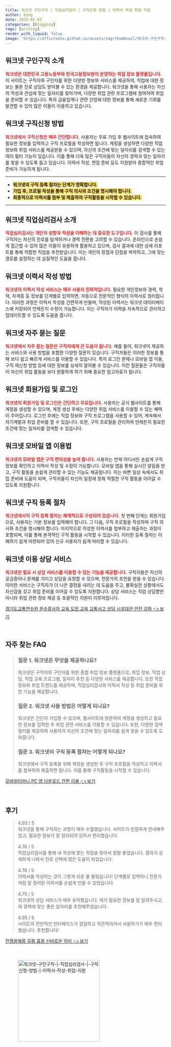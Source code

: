```yaml
---
title: 워크넷 구인구직 | 직업심리검사 | 구직신청 방법 | 이력서 작성 취업 지원
author: bing
date: 2025-02-03
categories: [Blogging]
tags: [writing]
render_with_liquid: false
image: 'https://afficreate.github.io/assets/img/thumbnail/워크넷-구인구직-|-직업심리검사-|-구직신청-방법-|-이력서-작성-취업-지원.webp'
---
```



<h2 id='워크넷_구인구직_소개'>워크넷 구인구직 소개</h2>

<p><b><span style="color: #ee2323;">워크넷은 대한민국 고용노동부와 한국고용정보원이 운영하는 취업 정보 플랫폼입니다.</span></b> 이 사이트는 구직자와 구인자를 위한 다양한 정보와 서비스를 제공하여, 직업에 대한 정보는 물론 진로 상담도 받아볼 수 있는 환경을 제공합니다. 워크넷을 통해 사용자는 자신의 적성과 관심에 맞는 일자리를 찾아가며, 다양한 취업 관련 프로그램에 참여하여 취업을 준비할 수 있습니다. 특히 금융업계나 관련 산업에 대한 정보를 통해 새로운 기회를 발견할 수 있어 많은 이들이 이용하고 있습니다.</p>

<h2 id='워크넷_구직신청_방법'>워크넷 구직신청 방법</h2>

<p><b><span style="color: #ee2323;">워크넷에서 구직신청은 매우 간단합니다.</span></b> 사용자는 무료 가입 후 웹사이트에 접속하여 필요한 정보를 입력하고 구직 프로필을 작성하면 됩니다. 계정을 생성하면 다양한 직업 정보와 취업 서비스를 제공받을 수 있으며, 자신의 조건에 맞는 일자리를 검색할 수 있는 여러 필터 기능이 있습니다. 이를 통해 더욱 많은 구직자들이 자신의 경력과 맞는 일자리를 찾을 수 있도록 돕고 있습니다. 이력서 작성, 면접 준비 등도 지원받아 종합적인 취업 준비가 가능하게 됩니다.</p>

<hr />

<ul>
    <li><b><span style="background-color: #ffe066;">워크넷의 구직 등록 절차는 단계가 명확합니다.</span></b></li>
    <li><b><span style="background-color: #ffe066;">가입 후, 프로필 작성을 통해 구직 의사와 조건을 명시해야 합니다.</span></b></li>
    <li><b><span style="background-color: #ffe066;">최종적으로 이력서를 첨부 및 제출하여 구직활동을 시작할 수 있습니다.</span></b></li>
</ul>

<hr />

<h2 id='워크넷_직업심리검사_소개'>워크넷 직업심리검사 소개</h2>

<p><b><span style="color: #ee2323;">직업심리검사는 개인의 성향과 적성을 이해하는 데 중요한 도구입니다.</span></b> 이 검사를 통해 구직자는 자신의 진로를 탐색하거나 경력 전환을 고려할 수 있습니다. 온라인으로 손쉽게 접근할 수 있어 많은 이들이 유용하게 활용하고 있으며, 검사 결과에 대한 상세 리포트를 통해 적합한 직업을 추천받습니다. 이는 개인의 장점과 단점을 파악하고, 그에 맞는 경로를 설정하는 데 실질적인 도움을 줍니다.</p>

<h2 id='워크넷_이력서_작성_방법'>워크넷 이력서 작성 방법</h2>

<p><b><span style="color: #ee2323;">워크넷의 이력서 작성 서비스는 매우 사용자 친화적입니다.</span></b> 필요한 개인정보와 경력, 학력, 자격증 등 정보를 단계별로 입력하면, 자동으로 전문적인 형식의 이력서로 정리됩니다. 이러한 과정은 이력서 작성을 간편하게 만들며, 작성된 이력서는 워크넷 데이터베이스에 저장되어 언제든지 수정이 가능합니다. 이는 구직자가 이력을 지속적으로 관리하고 업데이트할 수 있도록 도움을 줍니다.</p>

<h2 id='워크넷_자주_묻는_질문'>워크넷 자주 묻는 질문</h2>

<p><b><span style="color: #ee2323;">워크넷에서 자주 묻는 질문은 구직자에게 큰 도움이 됩니다.</span></b> 예를 들어, 워크넷이 제공하는 서비스와 사용 방법을 포함한 다양한 질문이 있습니다. 구직자들은 이러한 정보를 통해 보다 쉽고 빠르게 서비스를 이용할 수 있습니다. 특히 로그인 문제나 모바일 앱 이용, 구직 재신청 방법 등에 대한 정보를 상세히 알아볼 수 있습니다. 이런 질문들은 구직자들이 자신의 취업 활동을 보다 원활하게 하기 위해 중요한 참고자료가 됩니다.</p>

<h2 id='워크넷_회원가입_및_로그인'>워크넷 회원가입 및 로그인</h2>

<p><b><span style="color: #ee2323;">워크넷의 회원가입 및 로그인은 간단하고 무료입니다.</span></b> 사용자는 공식 웹사이트를 통해 계정을 생성할 수 있으며, 계정 생성 후에는 다양한 취업 서비스를 이용할 수 있는 혜택이 주어집니다. 로그인 후에는 직업 정보와 구직 프로그램을 사용할 수 있어, 계속해서 자기계발과 취업 준비를 할 수 있습니다. 또한, 구직 프로필을 관리하여 언제든지 필요한 조건에 맞는 일자리를 검색할 수 있습니다.</p>

<h2 id='워크넷_모바일_앱_이용법'>워크넷 모바일 앱 이용법</h2>

<p><b><span style="color: #ee2323;">워크넷의 모바일 앱은 구직 편의성을 높여 줍니다.</span></b> 사용자는 언제 어디서든 손쉽게 구직 정보를 확인하고 이력서 작성 및 수정이 가능합니다. 모바일 앱을 통해 실시간 알림을 받고, 구직 활동을 손쉽게 관리할 수 있는 기능도 제공됩니다. 이는 바쁜 일상 속에서도 취업 준비에 도움이 되며, 구직자들이 자신의 일정에 맞춰 적절한 구직 활동을 이어갈 수 있도록 지원합니다.</p>

<h2 id='워크넷_구직_등록_절차'>워크넷 구직 등록 절차</h2>

<p><b><span style="color: #ee2323;">워크넷에서의 구직 등록 절차는 체계적으로 구성되어 있습니다.</span></b> 첫 번째 단계는 회원가입으로, 사용자는 기본 정보를 입력해야 합니다. 그 다음, 구직 프로필을 작성하여 구직 의사와 조건을 명시해야 합니다. 마지막으로 작성한 이력서를 첨부하고 제출하는 과정이 포함되며, 이를 통해 본격적인 구직 활동을 시작할 수 있습니다. 이러한 등록 절차는 이해하기 쉽게 마련되어 있어 신규 사용자가 쉽게 따라할 수 있습니다.</p>

<h2 id='워크넷_이용_상담_서비스'>워크넷 이용 상담 서비스</h2>

<p><b><span style="color: #ee2323;">워크넷은 필요 시 상담 서비스를 이용할 수 있는 기능을 제공합니다.</span></b> 구직자들은 자신의 궁금증이나 문제를 가지고 상담을 요청할 수 있으며, 전문가의 조언을 받을 수 있습니다. 이러한 서비스는 구직자가 더 나은 결정을 내리는 데 도움을 주고, 불확실한 상황에서도 자신감을 갖고 취업 준비를 이어갈 수 있도록 지원합니다. 상담 서비스는 직업 상담뿐만 아니라 취업 관련 정보 제공 등 포괄적인 지원이 이루어집니다.</p>


<p><a class="click-button" title="경기도교통연수원 운수종사자 교육 도민 교육 교통사고 상담 시설대관 안전 강화" href="https://afficreate.github.io/posts/%EA%B2%BD%EA%B8%B0%EB%8F%84%EA%B5%90%ED%86%B5%EC%97%B0%EC%88%98%EC%9B%90-%EC%9A%B4%EC%88%98%EC%A2%85%EC%82%AC%EC%9E%90-%EA%B5%90%EC%9C%A1-%EB%8F%84%EB%AF%BC-%EA%B5%90%EC%9C%A1-%EA%B5%90%ED%86%B5%EC%82%AC%EA%B3%A0-%EC%83%81%EB%8B%B4-%EC%8B%9C%EC%84%A4%EB%8C%80%EA%B4%80-%EC%95%88%EC%A0%84-%EA%B0%95%ED%99%94/" rel="dofollow">경기도교통연수원 운수종사자 교육 도민 교육 교통사고 상담 시설대관 안전 강화 👈 보기</a></p><br>
<h2 id='자주_찾는_FAQ'>자주 찾는 FAQ</h2>
<div itemscope="" itemtype="https://schema.org/FAQPage"> 
<blockquote> 
<div itemscope="" itemprop="mainEntity" itemtype="https://schema.org/Question"> 
<h3 itemprop="name">질문 1. 워크넷은 무엇을 제공하나요?</h3> 
<div itemscope="" itemprop="acceptedAnswer" itemtype="https://schema.org/Answer"> 
<span itemprop="text"> 
<p>워크넷은 구직자와 구인자를 위한 종합 취업 정보 플랫폼으로, 취업 정보, 직업 상담, 직업 교육 프로그램, 일자리 추천 등 다양한 서비스를 제공합니다. 또한 직업 정보와 취업 트렌드를 제공하며, 직업심리검사와 이력서 작성 등 취업 준비를 위한 기능을 제공합니다.</p> 
</span> 
</div> 
</div> 

<div itemscope="" itemprop="mainEntity" itemtype="https://schema.org/Question"> 
<h3 itemprop="name">질문 2. 워크넷 사용 방법은 어떻게 되나요?</h3> 
<div itemscope="" itemprop="acceptedAnswer" itemtype="https://schema.org/Answer"> 
<span itemprop="text"> 
<p>워크넷은 간단히 가입할 수 있으며, 웹사이트에 방문하여 계정을 생성하고 필요한 정보를 입력한 후 취업 관련 서비스를 이용할 수 있습니다. 또한, 다양한 검색 필터를 제공하여 사용자가 자신의 조건에 맞는 일자리를 쉽게 찾을 수 있도록 도와줍니다.</p> 
</span> 
</div> 
</div> 

<div itemscope="" itemprop="mainEntity" itemtype="https://schema.org/Question"> 
<h3 itemprop="name">질문 3. 워크넷의 구직 등록 절차는 어떻게 되나요?</h3> 
<div itemscope="" itemprop="acceptedAnswer" itemtype="https://schema.org/Answer"> 
<span itemprop="text"> 
<p>워크넷에서 구직 등록을 위해 계정을 생성한 후 구직 프로필을 작성하고 이력서를 첨부하여 제출하면 됩니다. 이를 통해 구직활동을 시작할 수 있습니다.</p> 
</span> 
</div> 
</div> 
</blockquote> 
</div>
<p><a class="click-button" title="모바일티머니 PC 앱 다운로드 간편 이용" href="https://afficreate.github.io/posts/%EB%AA%A8%EB%B0%94%EC%9D%BC%ED%8B%B0%EB%A8%B8%EB%8B%88-PC-%EC%95%B1-%EB%8B%A4%EC%9A%B4%EB%A1%9C%EB%93%9C-%EA%B0%84%ED%8E%B8-%EC%9D%B4%EC%9A%A9/" rel="dofollow">모바일티머니 PC 앱 다운로드 간편 이용 👈 보기</a></p><br>
<h2 id='후기'>후기</h2>
<div itemscope itemtype="https://schema.org/Product">
  <blockquote>
  <div itemprop="review" itemscope itemtype="https://schema.org/Review">
      <div itemprop="reviewRating" itemscope itemtype="https://schema.org/Rating"> <span itemprop="ratingValue">4.93</span> / <span itemprop="bestRating">5</span> </div>
      <span itemprop="reviewBody">워크넷을 통해 구직하는 과정이 매우 수월했습니다. 사이트가 친절하게 안내해주었고, 필요한 정보가 잘 정리되어 있어서 편리했습니다.</span>
  </div>
  <br>
  <div itemprop="review" itemscope itemtype="https://schema.org/Review">
      <div itemprop="reviewRating" itemscope itemtype="https://schema.org/Rating"> <span itemprop="ratingValue">4.76</span> / <span itemprop="bestRating">5</span> </div>
      <span itemprop="reviewBody">직업심리검사를 통해 내 적성에 맞는 직업을 찾아서 정말 좋았습니다. 결과가 상세하게 나와서 진로 선택에 많은 도움이 되었습니다.</span>
  </div>
  <br>
  <div itemprop="review" itemscope itemtype="https://schema.org/Review">
      <div itemprop="reviewRating" itemscope itemtype="https://schema.org/Rating"> <span itemprop="ratingValue">4.76</span> / <span itemprop="bestRating">5</span> </div>
      <span itemprop="reviewBody">이력서를 작성하는 것이 그렇게 쉬운 줄 몰랐습니다! 단계별로 입력하니 전문가처럼 잘 정리된 이력서를 손쉽게 만들 수 있었습니다.</span>
  </div>
  <br>
  <div itemprop="review" itemscope itemtype="https://schema.org/Review">
      <div itemprop="reviewRating" itemscope itemtype="https://schema.org/Rating"> <span itemprop="ratingValue">4.75</span> / <span itemprop="bestRating">5</span> </div>
      <span itemprop="reviewBody">워크넷의 상담 서비스가 매우 유익했습니다. 제가 필요한 정보를 잘 알려주시고, 제 경력에 맞는 좋은 일자리를 추천해주셨습니다.</span>
  </div>
  <br>
  <div itemprop="review" itemscope itemtype="https://schema.org/Review">
      <div itemprop="reviewRating" itemscope itemtype="https://schema.org/Rating"> <span itemprop="ratingValue">4.95</span> / <span itemprop="bestRating">5</span> </div>
      <span itemprop="reviewBody">사이트의 전반적인 인터페이스가 깔끔하고 직관적이어서 사용하기가 매우 편리했습니다. 추천합니다!</span>
  </div>
  </blockquote>
</div>
<p><a class="click-button" title="전쟁꿈해몽 길몽 흉몽 신비로운 의미" href="https://afficreate.github.io/posts/%EC%A0%84%EC%9F%81%EA%BF%88%ED%95%B4%EB%AA%BD-%EA%B8%B8%EB%AA%BD-%ED%9D%89%EB%AA%BD-%EC%8B%A0%EB%B9%84%EB%A1%9C%EC%9A%B4-%EC%9D%98%EB%AF%B8/" rel="dofollow">전쟁꿈해몽 길몽 흉몽 신비로운 의미 👈 보기</a></p><br>
<figure class="image"><img src="https://afficreate.github.io/assets/img/thumbnail/워크넷-구인구직-|-직업심리검사-|-구직신청-방법-|-이력서-작성-취업-지원.webp" alt="워크넷-구인구직-|-직업심리검사-|-구직신청-방법-|-이력서-작성-취업-지원" width="256" height="256"></figure>